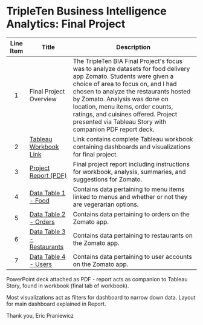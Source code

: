 # TripleTen Business Intelligence Analytics: Final Project

| Line Item | Title | Description |
| :-----------: | ----------- |----------- |
| 1 | Final Project Overview | The TripleTen BIA Final Project's focus was to analyze datasets for food delivery app Zomato. Students were given a choice of area to focus on, and I had chosen to analyze the restaurants hosted by Zomato. Analysis was done on location, menu items, order counts, ratings, and cuisines offered. Project presented via Tableau Story with companion PDF report deck.
| 2 | [Tableau Workbook Link](https://public.tableau.com/views/ZomatoAnalysis-EP/TopRestaurantsLocation?:language=en-US&:sid=&:redirect=auth&:display_count=n&:origin=viz_share_link) | Link contains complete Tableau workbook containing dashboards and visualizations for final project. |
| 3 | [Project Report (PDF)](https://github.com/epraniewicz/Data-Projects-TripleTen/blob/10b52742525e1a05cff3350bcb1d7b670a9532c9/Eric_Praniewicz_Final_Project_1715704422/Zomato%20Final%20Project.EP.pdf) | Final project report including instructions for workbook, analysis, summaries, and suggestions for Zomato. | 
| 4 | [Data Table 1 - Food](https://github.com/epraniewicz/Data-Projects-TripleTen/blob/2be1336b6f9a2b03386b869b7623d25ffb5bcad3/Eric_Praniewicz_Final_Project_1715704422/food.csv) | Contains data pertaining to menu items linked to menus and whether or not they are vegerarian options. |
| 5 | [Data Table 2 - Orders](https://github.com/epraniewicz/Data-Projects-TripleTen/blob/2be1336b6f9a2b03386b869b7623d25ffb5bcad3/Eric_Praniewicz_Final_Project_1715704422/orders.csv) | Contains data pertaining to orders on the Zomato app. |
| 6 | [Data Table 3 - Restaurants](https://github.com/epraniewicz/Data-Projects-TripleTen/blob/2be1336b6f9a2b03386b869b7623d25ffb5bcad3/Eric_Praniewicz_Final_Project_1715704422/restaurant.xlsx) | Contains data pertaining to restaurants on the Zomato app. |
| 7 | [Data Table 4 - Users](https://github.com/epraniewicz/Data-Projects-TripleTen/blob/2be1336b6f9a2b03386b869b7623d25ffb5bcad3/Eric_Praniewicz_Final_Project_1715704422/users.csv) | Contains data pertaining to user accounts on the Zomato app. |


PowerPoint deck attached as PDF - report acts as companion to Tableau Story, found in workbook (final tab of workbook).

Most visualizations act as filters for dashboard to narrow down data. Layout for main dashboard explained in Report.

Thank you,
Eric Praniewicz
